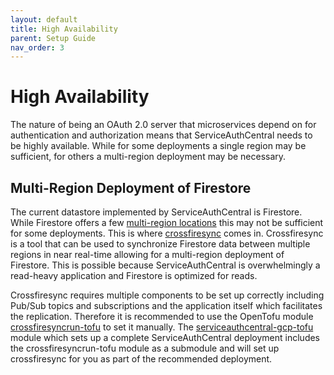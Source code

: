 ```yaml
---
layout: default
title: High Availability
parent: Setup Guide
nav_order: 3
---
```


# High Availability

The nature of being an OAuth 2.0 server that microservices depend on for authentication and authorization means that ServiceAuthCentral needs to be highly available. While for some deployments a single region may be sufficient, for others a multi-region deployment may be necessary.

## Multi-Region Deployment of Firestore

The current datastore implemented by ServiceAuthCentral is Firestore. While Firestore offers a few [multi-region locations](https://cloud.google.com/datastore/docs/locations#location-mr) this may not be sufficient for some deployments. This is where [crossfiresync](https://github.com/UnitVectorY-Labs/crossfiresyncrun) comes in. Crossfiresync is a tool that can be used to synchronize Firestore data between multiple regions in near real-time allowing for a multi-region deployment of Firestore. This is possible because ServiceAuthCentral is overwhelmingly a read-heavy application and Firestore is optimized for reads.

Crossfiresync requires multiple components to be set up correctly including Pub/Sub topics and subscriptions and the application itself which facilitates the replication.  Therefore it is recommended to use the OpenTofu module [crossfiresyncrun-tofu](https://github.com/UnitVectorY-Labs/crossfiresyncrun-tofu) to set it manually.  The [serviceauthcentral-gcp-tofu](https://github.com/UnitVectorY-Labs/serviceauthcentral-gcp-tofu) module which sets up a complete ServiceAuthCentral deployment includes the crossfiresyncrun-tofu module as a submodule and will set up crossfiresync for you as part of the recommended deployment.
